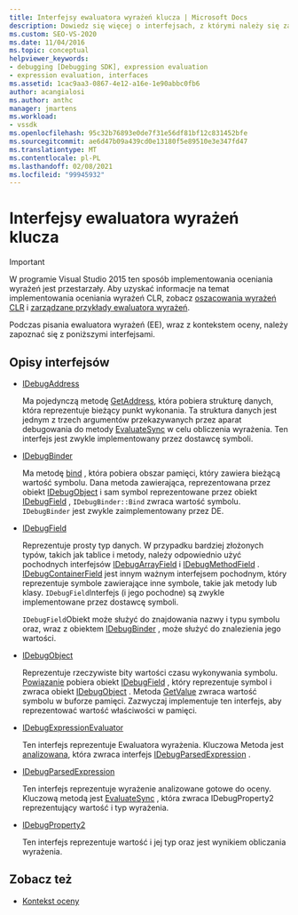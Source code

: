 ```yaml
---
title: Interfejsy ewaluatora wyrażeń klucza | Microsoft Docs
description: Dowiedz się więcej o interfejsach, z którymi należy się zapoznać, gdy piszesz ewaluatora wyrażeń, wraz z kontekstem oceny.
ms.custom: SEO-VS-2020
ms.date: 11/04/2016
ms.topic: conceptual
helpviewer_keywords:
- debugging [Debugging SDK], expression evaluation
- expression evaluation, interfaces
ms.assetid: 1cac9aa3-0867-4e12-a16e-1e90abbc0fb6
author: acangialosi
ms.author: anthc
manager: jmartens
ms.workload:
- vssdk
ms.openlocfilehash: 95c32b76893e0de7f31e56df81bf12c831452bfe
ms.sourcegitcommit: ae6d47b09a439cd0e13180f5e89510e3e347fd47
ms.translationtype: MT
ms.contentlocale: pl-PL
ms.lasthandoff: 02/08/2021
ms.locfileid: "99945932"
---
```

# <a name="key-expression-evaluator-interfaces"></a>Interfejsy ewaluatora wyrażeń klucza
> [!IMPORTANT]
> W programie Visual Studio 2015 ten sposób implementowania oceniania wyrażeń jest przestarzały. Aby uzyskać informacje na temat implementowania oceniania wyrażeń CLR, zobacz [oszacowania wyrażeń CLR](https://github.com/Microsoft/ConcordExtensibilitySamples/wiki/CLR-Expression-Evaluators) i [zarządzane przykłady ewaluatora wyrażeń](https://github.com/Microsoft/ConcordExtensibilitySamples/wiki/Managed-Expression-Evaluator-Sample).

 Podczas pisania ewaluatora wyrażeń (EE), wraz z kontekstem oceny, należy zapoznać się z poniższymi interfejsami.

## <a name="interface-descriptions"></a>Opisy interfejsów

- [IDebugAddress](../../extensibility/debugger/reference/idebugaddress.md)

     Ma pojedynczą metodę [GetAddress](../../extensibility/debugger/reference/idebugaddress-getaddress.md), która pobiera strukturę danych, która reprezentuje bieżący punkt wykonania. Ta struktura danych jest jednym z trzech argumentów przekazywanych przez aparat debugowania do metody [EvaluateSync](../../extensibility/debugger/reference/idebugparsedexpression-evaluatesync.md) w celu obliczenia wyrażenia. Ten interfejs jest zwykle implementowany przez dostawcę symboli.

- [IDebugBinder](../../extensibility/debugger/reference/idebugbinder.md)

     Ma metodę [bind](../../extensibility/debugger/reference/idebugbinder-bind.md) , która pobiera obszar pamięci, który zawiera bieżącą wartość symbolu. Dana metoda zawierająca, reprezentowana przez obiekt [IDebugObject](../../extensibility/debugger/reference/idebugobject.md) i sam symbol reprezentowane przez obiekt [IDebugField](../../extensibility/debugger/reference/idebugfield.md) , `IDebugBinder::Bind` zwraca wartość symbolu. `IDebugBinder` jest zwykle zaimplementowany przez DE.

- [IDebugField](../../extensibility/debugger/reference/idebugfield.md)

     Reprezentuje prosty typ danych. W przypadku bardziej złożonych typów, takich jak tablice i metody, należy odpowiednio użyć pochodnych interfejsów [IDebugArrayField](../../extensibility/debugger/reference/idebugarrayfield.md) i [IDebugMethodField](../../extensibility/debugger/reference/idebugmethodfield.md) . [IDebugContainerField](../../extensibility/debugger/reference/idebugcontainerfield.md) jest innym ważnym interfejsem pochodnym, który reprezentuje symbole zawierające inne symbole, takie jak metody lub klasy. `IDebugField`Interfejs (i jego pochodne) są zwykle implementowane przez dostawcę symboli.

     `IDebugField`Obiekt może służyć do znajdowania nazwy i typu symbolu oraz, wraz z obiektem [IDebugBinder](../../extensibility/debugger/reference/idebugbinder.md) , może służyć do znalezienia jego wartości.

- [IDebugObject](../../extensibility/debugger/reference/idebugobject.md)

     Reprezentuje rzeczywiste bity wartości czasu wykonywania symbolu. [Powiązanie](../../extensibility/debugger/reference/idebugbinder-bind.md) pobiera obiekt [IDebugField](../../extensibility/debugger/reference/idebugfield.md) , który reprezentuje symbol i zwraca obiekt [IDebugObject](../../extensibility/debugger/reference/idebugobject.md) . Metoda [GetValue](../../extensibility/debugger/reference/idebugobject-getvalue.md) zwraca wartość symbolu w buforze pamięci. Zazwyczaj implementuje ten interfejs, aby reprezentować wartość właściwości w pamięci.

- [IDebugExpressionEvaluator](../../extensibility/debugger/reference/idebugexpressionevaluator.md)

     Ten interfejs reprezentuje Ewaluatora wyrażenia. Kluczowa Metoda jest [analizowana](../../extensibility/debugger/reference/idebugexpressionevaluator-parse.md), która zwraca interfejs [IDebugParsedExpression](../../extensibility/debugger/reference/idebugparsedexpression.md) .

- [IDebugParsedExpression](../../extensibility/debugger/reference/idebugparsedexpression.md)

     Ten interfejs reprezentuje wyrażenie analizowane gotowe do oceny. Kluczową metodą jest [EvaluateSync](../../extensibility/debugger/reference/idebugparsedexpression-evaluatesync.md) , która zwraca IDebugProperty2 reprezentujący wartość i typ wyrażenia.

- [IDebugProperty2](../../extensibility/debugger/reference/idebugproperty2.md)

     Ten interfejs reprezentuje wartość i jej typ oraz jest wynikiem obliczania wyrażenia.

## <a name="see-also"></a>Zobacz też
- [Kontekst oceny](../../extensibility/debugger/evaluation-context.md)
